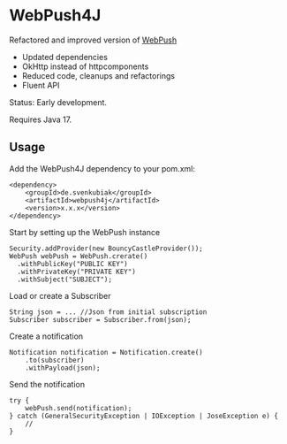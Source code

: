 WebPush4J
================

Refactored and improved version of [WebPush](https://github.com/web-push-libs/webpush-java)

- Updated dependencies
- OkHttp instead of httpcomponents
- Reduced code, cleanups and refactorings
- Fluent API

Status: Early development.

Requires Java 17.

Usage
------------------

Add the WebPush4J dependency to your pom.xml:

```
<dependency>
    <groupId>de.svenkubiak</groupId>
    <artifactId>webpush4j</artifactId>
    <version>x.x.x</version>
</dependency>
```

Start by setting up the WebPush instance

```
Security.addProvider(new BouncyCastleProvider());
WebPush webPush = WebPush.crerate()
  .withPublicKey("PUBLIC KEY")
  .withPrivateKey("PRIVATE KEY")
  .withSubject("SUBJECT");
```	

Load or create a Subscriber

```
String json = ... //Json from initial subscription
Subscriber subscriber = Subscriber.from(json);
```	

Create a notification

```
Notification notification = Notification.create()
	.to(subscriber)
  	.withPayload(json);
```	

Send the notification

```
try {
    webPush.send(notification);
} catch (GeneralSecurityException | IOException | JoseException e) {
    //
}
```	